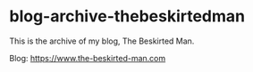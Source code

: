 # blog-archive-thebeskirtedman
This is the archive of my blog, The Beskirted Man.

Blog: https://www.the-beskirted-man.com
